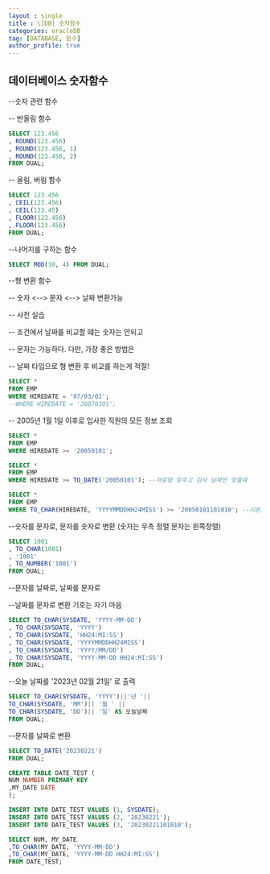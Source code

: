 ```yaml
---
layout : single
title : \[DB] 숫자함수
categories: oracleDB
tag: [DATABASE, 함수]
author_profile: true
---
```


 ## 데이터베이스 숫자함수

--숫자 관련 함수

-- 반올림 함수
```sql
SELECT 123.456
, ROUND(123.456)
, ROUND(123.456, 1)
, ROUND(123.456, 2)
FROM DUAL;
```

-- 올림, 버림 함수
```sql
SELECT 123.456
, CEIL(123.456)
, CEIL(123.45)
, FLOOR(123.456)
, FLOOR(123.456)
FROM DUAL;
```

--나머지를 구하는 함수
```sql
SELECT MOD(10, 4) FROM DUAL;
```

--형 변환 함수

-- 숫자 <--> 문자 <--> 날짜 변환가능

-- 사전 실습

-- 조건에서 날짜를 비교할 떄는 숫자는 안되고

-- 문자는 가능하다. 다만, 가장 좋은 방법은

-- 날짜 타입으로 형 변환 후 비교를 하는게 적절!

```sql
SELECT *
FROM EMP
WHERE HIREDATE = '07/03/01';
--WHERE HIREDATE = '20070301';
```

-- 2005년 1월 1일 이후로 입사한 직원의 모든 정보 조회

```sql
SELECT *
FROM EMP
WHERE HIREDATE >= '20050101';

SELECT *
FROM EMP
WHERE HIREDATE >= TO_DATE('20050101'); --자료형 맞추고 검사 날짜만 맞출떄

SELECT *
FROM EMP
WHERE TO_CHAR(HIREDATE, 'YYYYMMDDHH24MISS') >= '20050101101010'; --시분초까지 정확하게 맞출떄 에러방지최고
```

--숫자를 문자로, 문자를 숫자로 변환 (숫자는 우측 정렬 문자는 왼쪽정렬)

```sql
SELECT 1001
, TO_CHAR(1001)
, '1001'
, TO_NUMBER('1001')
FROM DUAL;
```

--문자를 날짜로, 날짜를 문자로

--날짜를 문자로 변환 기호는 자기 마음
```sql
SELECT TO_CHAR(SYSDATE, 'YYYY-MM-DD')
, TO_CHAR(SYSDATE, 'YYYY')
, TO_CHAR(SYSDATE, 'HH24:MI:SS')
, TO_CHAR(SYSDATE, 'YYYYMMDDHH24MISS')
, TO_CHAR(SYSDATE, 'YYYY/MM/DD')
, TO_CHAR(SYSDATE, 'YYYY-MM-DD HH24:MI:SS')
FROM DUAL;
```

--오늘 날짜를 '2023년 02월 21일' 로 출력
```sql
SELECT TO_CHAR(SYSDATE, 'YYYY')||'년 '||
TO_CHAR(SYSDATE, 'MM')|| '월 ' ||
TO_CHAR(SYSDATE, 'DD')|| '일' AS 오늘날짜
FROM DUAL;
```

--문자를 날짜로 변환
```sql
SELECT TO_DATE('20230221')
FROM DUAL;

CREATE TABLE DATE_TEST (
NUM NUMBER PRIMARY KEY
,MY_DATE DATE
);

INSERT INTO DATE_TEST VALUES (1, SYSDATE);
INSERT INTO DATE_TEST VALUES (2, '20230221');
INSERT INTO DATE_TEST VALUES (3, '20230221101010');

SELECT NUM, MY_DATE
,TO_CHAR(MY_DATE, 'YYYY-MM-DD')
,TO_CHAR(MY_DATE, 'YYYY-MM-DD HH24:MI:SS')
FROM DATE_TEST;
```